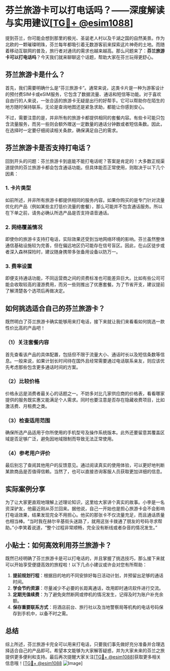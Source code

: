 # 芬兰旅游卡可以打电话吗？——深度解读与实用建议[[TG💪+ @esim1088](https://t.me/s/esim1088)]

提到芬兰，你可能会想到那里的极光、圣诞老人村以及千湖之国的自然美景。作为北欧的一颗璀璨明珠，芬兰每年都吸引着无数游客前来探索这片神奇的土地。而随着移动互联网的普及，旅行者对通讯的需求也越来越高。那么问题来了：**芬兰旅游卡可以打电话吗**？今天我们就来聊聊这个话题，帮助大家在芬兰玩得更舒心。

## 芬兰旅游卡是什么？

首先，我们需要明确什么是“芬兰旅游卡”。通常来说，这类卡片是一种为游客设计的预付费SIM卡或eSIM服务，它包含了数据流量、通话和短信等功能。对于喜欢自由行的人来说，一张合适的旅游卡无疑是出行的好帮手。它可以帮助你在陌生的地方随时保持联系，无论是查询地图还是紧急求助，都能让你感到安心。

不过，需要注意的是，并非所有的旅游卡都提供相同的套餐内容。有些卡可能只包含流量服务，而另一些则会额外赠送一定数量的通话分钟数或者短信条数。因此，在选择时一定要仔细阅读相关条款，确保满足自己的需求。

## 芬兰旅游卡是否支持打电话？

回到开头的问题：芬兰旅游卡到底能不能打电话呢？答案是肯定的！大多数正规渠道提供的芬兰旅游卡都会包含通话功能。但具体能否正常使用，则取决于以下几个因素：

### 1. 卡片类型
如前所述，并非所有旅游卡都提供相同的服务内容。如果你购买的是专门针对流量优化的产品（例如某些主打低价流量的套餐），那么可能并不包含通话服务。所以在下单之前，请务必确认所选产品是否支持语音通话。

### 2. 网络覆盖情况
即使你的旅游卡支持打电话，实际效果还受到当地网络环境的影响。芬兰虽然整体通信基础设施较为完善，但在偏远地区仍可能存在信号盲区。因此，在山区徒步或者深入森林探险时，建议随身携带多张备用设备以防万一。

### 3. 费率设置
即便支持通话功能，不同运营商之间的资费标准也可能差异巨大。比如有些公司可能会收取较高的漫游费用，而另一些则推出了优惠套餐。为了节省开支，建议提前了解清楚各个选项后再做决定。

## 如何挑选适合自己的芬兰旅游卡？

既然明白了芬兰旅游卡确实能够用来打电话，接下来就让我们来看看如何挑选一款性价比高的产品吧！

### （1）关注套餐内容
首先查看该产品的具体配置，包括但不限于流量大小、通话时长以及短信条数等信息。一般来说，如果计划长时间待在国外且经常需要通过电话联系亲友，则应该优先考虑那些包含更多通话时间的方案。

### （2）比较价格
价格永远是消费者最关心的话题之一。不妨多对比几家供应商的价格表，看看哪家提供的服务既实惠又能满足个人需求。同时也要注意是否存在隐藏收费项目，比如激活费、月租费之类。

### （3）检查适用范围
确保所选产品适用于你所使用的手机型号及操作系统版本。此外还要留意其覆盖区域是否足够广泛，避免因地域限制而导致无法正常使用。

### （4）参考用户评价
最后别忘了查阅其他用户的反馈意见。通过阅读真实的使用体验，可以更好地判断某款商品是否值得信赖。当然了，也可以直接咨询客服人员获取更加详细的信息。

## 实际案例分享

为了让大家更直观地理解上述理论知识，这里给大家讲个真实的故事。小李是一名资深驴友，他最近刚从芬兰回来。据他说，自己一开始也是担心旅游卡会不会影响打电话效果，结果发现完全不用担心。他买的那张卡不仅流量充足，而且通话质量也相当棒。“当时我在赫尔辛基街头迷路了，就用这张卡拨通了朋友的号码寻求帮助。”小李笑着说道，“整个过程非常顺畅，完全没有断线或者杂音的情况发生。”

## 小贴士：如何高效利用芬兰旅游卡？

既然已经明确了芬兰旅游卡是可以打电话的，并且掌握了挑选技巧，那么接下来就可以开始享受便捷高效的旅程啦！以下几点小建议或许会对您有所帮助：

1. **提前规划行程**：根据目的地的不同安排好每日活动计划，并预留出足够的通话时间。
2. **学会节约资源**：尽量减少不必要的长距离通话，改用即时通讯软件进行交流。
3. **定期充值续费**：为了避免突然断网或停机的情况发生，记得及时为账户补充余额。
4. **保存重要联系方式**：将酒店前台、旅行社以及当地警察局等机构的电话号码保存到手机中，以备不时之需。

## 总结

综上所述，芬兰旅游卡完全可以用来打电话，只要我们事先做好充分准备并合理选择适合自己的产品即可。希望本文能够为大家解答疑惑，并为大家未来的芬兰之旅提供更多便利和支持。最后再次提醒大家关注[[TG💪+ @esim1088](https://t.me/s/esim1088)]获取更多相关信息哦！[[TG💪+ @esim1088](https://t.me/s/esim1088) ![Image](https://i.postimg.cc/4NQfJmqS/Snipaste-2025-05-13-00-14-12.png)]